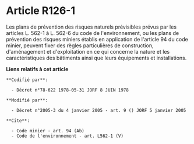 # Article R126-1

Les plans de prévention des risques naturels prévisibles prévus par les articles L. 562-1 à L. 562-6 du code de
l'environnement, ou les plans de prévention des risques miniers établis en application de l'article 94 du code minier,
peuvent fixer des règles particulières de construction, d'aménagement et d'exploitation en ce qui concerne la nature et les
caractéristiques des bâtiments ainsi que leurs équipements et installations.

**Liens relatifs à cet article**

	**Codifié par**:

	  - Décret n°78-622 1978-05-31 JORF 8 JUIN 1978

	**Modifié par**:

	  - Décret n°2005-3 du 4 janvier 2005 - art. 9 () JORF 5 janvier 2005

	**Cite**:

	  - Code minier - art. 94 (Ab)
	  - Code de l'environnement - art. L562-1 (V)

